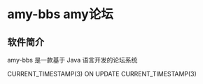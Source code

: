 # amy-bbs amy论坛

## 软件简介
amy-bbs 是一款基于 Java 语言开发的论坛系统

CURRENT_TIMESTAMP(3) ON UPDATE CURRENT_TIMESTAMP(3)